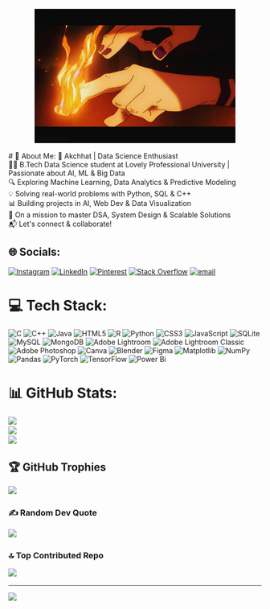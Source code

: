 <p align="center">
  <a href="https://github.com/AkchhatAwasthi/AkchhatAwasthi/blob/main/download.gif"><img width="400" src="https://github.com/AkchhatAwasthi/AkchhatAwasthi/blob/main/download.gif"  title="PEACE BY Akchhat" ref="https://www.instagram.com/fahad.khan.18/?hl=en"></a>
</p>
# 💫 About Me:
🚀 Akchhat | Data Science Enthusiast<br>👨‍🎓 B.Tech Data Science student at Lovely Professional University | Passionate about AI, ML & Big Data<br>🔍 Exploring Machine Learning, Data Analytics & Predictive Modeling<br>💡 Solving real-world problems with Python, SQL & C++<br>📊 Building projects in AI, Web Dev & Data Visualization<br>🚀 On a mission to master DSA, System Design & Scalable Solutions<br>📬 Let's connect & collaborate!


## 🌐 Socials:
[![Instagram](https://img.shields.io/badge/Instagram-%23E4405F.svg?logo=Instagram&logoColor=white)](https://instagram.com/maiawathihoon)  [![LinkedIn](https://img.shields.io/badge/LinkedIn-%230077B5.svg?logo=linkedin&logoColor=white)](https://linkedin.com/in/AkchhatAwasthi)  [![Pinterest](https://img.shields.io/badge/Pinterest-%23E60023.svg?logo=Pinterest&logoColor=white)](https://pinterest.com/akchhatawasthi) [![Stack Overflow](https://img.shields.io/badge/-Stackoverflow-FE7A16?logo=stack-overflow&logoColor=white)](https://stackoverflow.com/users/AKCHHATAWASTHI) [![email](https://img.shields.io/badge/Email-D14836?logo=gmail&logoColor=white)](mailto:akchhatawasthi1234@gmail.com) 

# 💻 Tech Stack:
![C](https://img.shields.io/badge/c-%2300599C.svg?style=for-the-badge&logo=c&logoColor=white) ![C++](https://img.shields.io/badge/c++-%2300599C.svg?style=for-the-badge&logo=c%2B%2B&logoColor=white) ![Java](https://img.shields.io/badge/java-%23ED8B00.svg?style=for-the-badge&logo=openjdk&logoColor=white) ![HTML5](https://img.shields.io/badge/html5-%23E34F26.svg?style=for-the-badge&logo=html5&logoColor=white) ![R](https://img.shields.io/badge/r-%23276DC3.svg?style=for-the-badge&logo=r&logoColor=white) ![Python](https://img.shields.io/badge/python-3670A0?style=for-the-badge&logo=python&logoColor=ffdd54) ![CSS3](https://img.shields.io/badge/css3-%231572B6.svg?style=for-the-badge&logo=css3&logoColor=white) ![JavaScript](https://img.shields.io/badge/javascript-%23323330.svg?style=for-the-badge&logo=javascript&logoColor=%23F7DF1E) ![SQLite](https://img.shields.io/badge/sqlite-%2307405e.svg?style=for-the-badge&logo=sqlite&logoColor=white) ![MySQL](https://img.shields.io/badge/mysql-4479A1.svg?style=for-the-badge&logo=mysql&logoColor=white) ![MongoDB](https://img.shields.io/badge/MongoDB-%234ea94b.svg?style=for-the-badge&logo=mongodb&logoColor=white) ![Adobe Lightroom](https://img.shields.io/badge/Adobe%20Lightroom-31A8FF.svg?style=for-the-badge&logo=Adobe%20Lightroom&logoColor=white) ![Adobe Lightroom Classic](https://img.shields.io/badge/Adobe%20Lightroom%20Classic-31A8FF.svg?style=for-the-badge&logo=Adobe%20Lightroom%20Classic&logoColor=white) ![Adobe Photoshop](https://img.shields.io/badge/adobe%20photoshop-%2331A8FF.svg?style=for-the-badge&logo=adobe%20photoshop&logoColor=white) ![Canva](https://img.shields.io/badge/Canva-%2300C4CC.svg?style=for-the-badge&logo=Canva&logoColor=white) ![Blender](https://img.shields.io/badge/blender-%23F5792A.svg?style=for-the-badge&logo=blender&logoColor=white) ![Figma](https://img.shields.io/badge/figma-%23F24E1E.svg?style=for-the-badge&logo=figma&logoColor=white) ![Matplotlib](https://img.shields.io/badge/Matplotlib-%23ffffff.svg?style=for-the-badge&logo=Matplotlib&logoColor=black) ![NumPy](https://img.shields.io/badge/numpy-%23013243.svg?style=for-the-badge&logo=numpy&logoColor=white) ![Pandas](https://img.shields.io/badge/pandas-%23150458.svg?style=for-the-badge&logo=pandas&logoColor=white) ![PyTorch](https://img.shields.io/badge/PyTorch-%23EE4C2C.svg?style=for-the-badge&logo=PyTorch&logoColor=white) ![TensorFlow](https://img.shields.io/badge/TensorFlow-%23FF6F00.svg?style=for-the-badge&logo=TensorFlow&logoColor=white) ![Power Bi](https://img.shields.io/badge/power_bi-F2C811?style=for-the-badge&logo=powerbi&logoColor=black)
# 📊 GitHub Stats:
![](https://github-readme-stats.vercel.app/api?username=AkchhatAwasthi&theme=dark&hide_border=false&include_all_commits=true&count_private=true)<br/>
![](https://github-readme-streak-stats.herokuapp.com/?user=AkchhatAwasthi&theme=dark&hide_border=false)<br/>
![](https://github-readme-stats.vercel.app/api/top-langs/?username=AkchhatAwasthi&theme=dark&hide_border=false&include_all_commits=true&count_private=true&layout=compact)

## 🏆 GitHub Trophies
![](https://github-profile-trophy.vercel.app/?username=AkchhatAwasthi&theme=radical&no-frame=false&no-bg=true&margin-w=4)

### ✍️ Random Dev Quote
![](https://quotes-github-readme.vercel.app/api?type=horizontal&theme=radical)

### 🔝 Top Contributed Repo
![](https://github-contributor-stats.vercel.app/api?username=AkchhatAwasthi&limit=5&theme=dark&combine_all_yearly_contributions=true)

---
[![](https://visitcount.itsvg.in/api?id=AkchhatAwasthi&icon=1&color=6)](https://visitcount.itsvg.in)

<!-- Proudly created with GPRM ( https://gprm.itsvg.in ) -->
